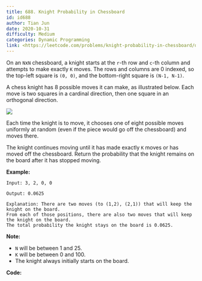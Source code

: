 ```yaml
---
title: 688. Knight Probability in Chessboard
id: id688
author: Tian Jun
date: 2020-10-31
difficulty: Medium
categories: Dynamic Programming
link: <https://leetcode.com/problems/knight-probability-in-chessboard/description/>
---
```


On an `N`x`N` chessboard, a knight starts at the `r`-th row and `c`-th column
and attempts to make exactly `K` moves. The rows and columns are 0 indexed, so
the top-left square is `(0, 0)`, and the bottom-right square is `(N-1, N-1)`.

A chess knight has 8 possible moves it can make, as illustrated below. Each
move is two squares in a cardinal direction, then one square in an orthogonal
direction.



![](https://assets.leetcode.com/uploads/2018/10/12/knight.png)



Each time the knight is to move, it chooses one of eight possible moves
uniformly at random (even if the piece would go off the chessboard) and moves
there.

The knight continues moving until it has made exactly `K` moves or has moved
off the chessboard. Return the probability that the knight remains on the
board after it has stopped moving.



**Example:**
            
	Input: 3, 2, 0, 0    
	Output: 0.0625    
	Explanation: There are two moves (to (1,2), (2,1)) that will keep the knight on the board.    From each of those positions, there are also two moves that will keep the knight on the board.    The total probability the knight stays on the board is 0.0625.    



**Note:**

  * `N` will be between 1 and 25.
  * `K` will be between 0 and 100.
  * The knight always initially starts on the board.


**Code:**
